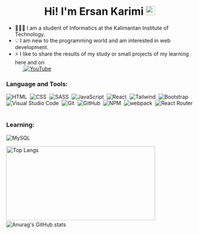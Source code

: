 <h1 align="center">Hi! I'm Ersan Karimi <img src="https://media.giphy.com/media/hvRJCLFzcasrR4ia7z/giphy.gif" width="25px"></h1>

- 👨🏼‍💻 I am a student of Informatics at the Kalimantan Institute of
  Technology.<br>
- 💡&nbsp;I am new to the programming world and am interested in web
  development. <br>
- ⚡ I like to share the results of my study or small projects of my learning
  here and on <br>
  &nbsp;&nbsp;&nbsp;&nbsp;&nbsp;<a href="https://www.youtube.com/c/HajiKoding">
  ![YouTube](https://img.shields.io/badge/Haji Koding-%23FF0000.svg?style=for-the-badge =YouTube =white)</a>

### Language and Tools:

![HTML](https://img.shields.io/badge/-HTML-05122A?style=flat&logo=HTML5)&nbsp;
![CSS](https://img.shields.io/badge/-CSS-05122A?style=flat&logo=CSS3&logoColor=1572B6)&nbsp;
![SASS](https://img.shields.io/badge/-SASS-05122A?style=flat&logo=SASS&logoColor=CF649A)&nbsp;
![JavaScript](https://img.shields.io/badge/-JavaScript-05122A?style=flat&logo=javascript)&nbsp;
![React](https://img.shields.io/badge/-React-05122A?style=flat&logo=react)&nbsp;
![Tailwind](https://img.shields.io/badge/-Tailwind CSS-05122A?style=flat =tailwindcss)&nbsp;
![Bootstrap](https://img.shields.io/badge/-Bootstrap-05122A?style=flat&logo=bootstrap&logoColor=563D7C)
![Visual Studio Code](https://img.shields.io/badge/-Visual%20Studio%20Code-05122A?style=flat&logo=visual-studio-code&logoColor=007ACC)&nbsp;
![Git](https://img.shields.io/badge/-Git-05122A?style=flat&logo=git)&nbsp;
![GitHub](https://img.shields.io/badge/-GitHub-05122A?style=flat&logo=github)&nbsp;
![NPM](https://img.shields.io/badge/-NPM-05122A?style=flat&logo=npm)&nbsp;
![webpack](https://img.shields.io/badge/-Webpack-05122A?style=flat&logo=webpack)&nbsp;
![React Router](https://img.shields.io/badge/-React Router-05122A?style=flat =reactrouter)&nbsp;

### Learning:

![MySQL](https://img.shields.io/badge/-MySQL-05122A?style=flat&logo=mysql)&nbsp;

<p>
    <img src="https://github-readme-stats.vercel.app/api/top-langs/?username=ersankarimi&layout=compact&theme=material-palenight" alt="Top Langs" display="block" width="401px" height="200px">
    &nbsp; &nbsp; &nbsp; <img src="https://github-readme-stats.vercel.app/api?username=ersankarimi&theme=material-palenight&show_icons=true" alt="Anurag's GitHub stats" >
</p>
